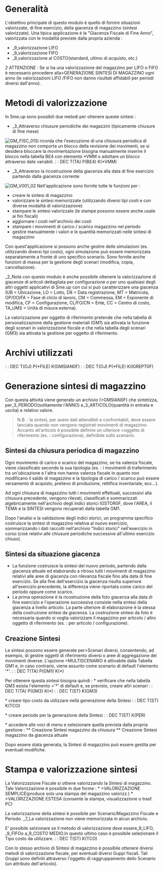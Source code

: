 # Generalità
L'obiettivo principale di questo modulo è quello di fornire situazioni valorizzate, di fine esercizio, della giacenza di magazzino (sintesi valorizzate).
Una tipica applicazione è la "Giacenza Fiscale di Fine Anno", valorizzata con le modalità previste dalla propria azienda : 

- _9_valorizzazione LIFO
- _9_valorizzazione FIFO
- _9_valorizzazione al COSTO(standard, ultimo di acquisto, etc.)


_2_ ATTENZIONE :  Se si ha una  valorizzazione del magazzino  per LIFO o FIFO è necessario  procedere  alla>GENERAZIONE SINTESI  DI MAGAZZINO ogni anno (le valorizzazioni LIFO /FIFO non danno risultati affidabili per periodi diversi dall'anno).

# Metodi di valorizzazione
In Sme.up sono possibili due metodi per ottenere queste sintesi : 

- _3_Attraverso chiusure periodiche dei magazzini (tipicamente chiusure di fine mese)

![GM_FISC_01](https://doc.smeup.com/immagini/GMFISC_INT/GM_FISC_01.png)Si ricorda che l'esecuzione di una chiusura periodica di magazzino non comporta un blocco della revisione dei movimenti, se si desidera bloccare la movimentazione bisogna manualmente inserire il blocco nella tabella B£4 con elemento \*VMM o adottare un blocco attraverso date variabili.
 :  : DEC T(TA) P(B£4) K(\*VMM)


- _3_Attraverso la ricostruzione della giacenza alla data di fine esercizio partendo dalla giacenza corrente

![GM_V001_02](https://doc.smeup.com/immagini/GMFISC_INT/GM_V001_02.png)
Nell'applicazione sono fornite tutte le funzioni per : 

- creare le sintesi di magazzino
- valorizzare le sintesi memorizzate (utilizzando diversi tipi costi e con diverse modalità di valorizzazione)
- stampare le sintesi valorizzate (le stampe possono essere anche usate ai fini fiscali)
- aggiornare i costi nell'archivio dei costi
- stampare i movimenti di carico / scarico magazzino nel periodo
- gestire manualmente i valori e le quantità memorizzati nelle sintesi di magazzino

Con quest'applicazione si possono anche gestire delle simulazioni (es. utilizzando diversi tipi costo), ogni simulazione può essere memorizzata separatamente a fronte di uno specifico scenario.
Sono fornite anche funzioni di massa per la gestione degli scenari (modifica, copia, cancellazione).

_2_Nota con questo modulo è anche possibile ottenere la valorizzazione di giacenze di articoli dettagliata per configurazione o per uno qualsiasi degli altri oggetti applicativi di Sme.up con cui si può caratterizzare una giacenza (UB = Ubicazione, LO = Lotto, D8 = Data registrazione, MT = Matricola, OP/OO/FA = Fase di cliclo di lavoro, CM = Commessa, EM =  Esponente di modifica, CF = Configurazione, CL/FO/CN = Ente, CC = Centro di costo, TA_UMS = Unità di misura esterna).

La valorizzazione per oggetto di riferimento pretende che nella tabella di personalizzazione della gestione materiali (GM1) sia attivata la funzione degli scenari in valorizzazione fiscale e che nella tabella degli scenari (GM3) sia attivata la gestione per oggetto di riferimento.

# Archivi utilizzati
 :  : DEC T(OJ) P(\*FILE) K(GMSIAN0F)
 :  : DEC T(OJ) P(\*FILE) K(IGREPT0F)

# Generazione sintesi di magazzino
Con  questa attività viene generato un archivio (>GMSIAN0F) che sintetizza,  per_3_PERIODO(solitamente l'ANNO) e_3_ARTICOLO(quantità in entrata e uscita) e relativo valore.
>N.B. :  la sintesi, per avere dati attendibili e confrontabili, deve essere  lanciata quando non vengono registrati movimenti di magazzino.
Accanto all'articolo è possibile definire un ulteriore >oggetto di riferimento (es. :  configurazione), definibile sullo scenario.

## Sintesi da chiusura periodica di magazzino
Ogni movimento di carico e scarico del magazzino, se ha valenza fiscale, viene classificato secondo la sua tipologia (es. :  i movimenti di traferimento tra un'ubicazione e l'altra non hanno valenza fiscale in quanto non modificano il saldo di magazzino e la tipologia di carico / scarico può essere versamento di acquisto, prelievo di produzione, rettifica inventariale, ecc...).

Ad ogni chiusura di magazzino tutti i movimenti effettuati, successivi alla chiusura precedente, vengono rilevati, classificati e sommarizzati algebricamente nell'archivio degli indici storici IGSTOR0F, dove  l'AREA, il TEMA e la SINTESI vengono recuperati dalla tabella GM1.

Dopo l'analisi e la validazione degli indici storici, un programma specifico costruisce la sintesi di magazzino relativa al nuovo esercizio, sommarizzando i dati raccolti nell'archivio "Indici storici" nell'esercizio in corso (cioè relativi alle chiusure periodiche successive all'ultimo esercizio chiuso).

## Sintesi da situazione giacenza
 - La funzione costruisce la sintesi del nuovo periodo, partendo dalla giacenza attuale ed elaborando a ritroso tutti i movimenti di magazzino relativi alle aree di giacenza con rilevanza fiscale fino alla data di fine esercizio. Se alla fine dell'esercizio la giacenza risulta superiore all'esercizio precedente, la differenza viene riportata come carico del periodo oppure come scarico.
 - La prima operazione è la ricostruzione della foto giacenza alla data di fine esercizio e l'operazione successiva consiste nella sintesi della giacenza a livello articolo. La parte ulteriore di elaborazione è la stessa della costruzione sintesi da giacenza.
La costruzione sintesi da foto è necessaria quando si voglia valorizzare il magazzino per articolo / altro oggetto di riferimento (es. :  per articolo / configurazione).

## Creazione Sintesi
Le sintesi possono essere generate per>Scenari diversi, consentendo, ad esempio, di gestire oggetti di riferimento diversi o aree di aggregazione dei movimenti diverse.
L'opzione >MULTISCENARIO è attivabile dalla Tabella GM1 e, in caso contrario, viene assunto come scenario di default l'elemento '\*'.
 :  : DEC T(TA) P(GM1) K(\*)

Per ottenere questa sintesi bisogna quindi : 
 \* verificare  che nella tabella GM3 esista l'elemento >'\*' di default e, se previsto, creare altri scenari
 :  : DEC T(TA) P(GM3) K(\*)
 :  : DEC T(ST) K(GM3)

 \* creare tipo costo da utilizzare nella generazione della Sintesi
 :  : DEC T(ST) K(TCO)

 \* creare periodo per la generazione della Sintesi
 :  : DEC T(ST) K(PER)

 \* accedere alle voci di menu e selezionare quella prevista dalla propria gestione : 
 \*\* Creazione Sintesi magazzino da chiusura
 \*\* Creazione Sintesi magazzino da giacenza attuale

Dopo essere stata generata, la Sintesi di magazzino può essere gestita per eventuali modifiche.

# Stampa e valorizzazione sintesi
 La Valorizzazione Fiscale si ottiene valorizzando la Sintesi di magazzino.
 Tale Valorizzazione è possibile in due forme : 
 \* >VALORIZZAZIONE SEMPLICE(produce solo una stampa del magazzino valorizz.)
 \* >VALORIZZAZIONE ESTESA  (consente la stampa, visualizzazione o trasf. PC)

La valorizzazione della sintesi è possibile per Scenario/Magazzino Fiscale  e Periodo. _7_La valorizzazione non viene memorizzata in alcun archivio.

E' possibile selzionare se il metodo di valorizzazione deve essere_9_LIFO, _9_FIFOo a_9_COSTO MEDIO.In questo ultimo caso è possibile selezionare il Tipo costo da utilizzare.
 :  : DEC T(ST) K(TCO)

Con lo stesso archivio di Sintesi di magazzino è possibile ottenere diversi  metodi di valorizzazione fiscale, per eventuali diversi Guppi fiscali. Tali Gruppi sono definiti attraverso  l'oggetto di raggruppamento dello Scenario (un attributo dell'articolo).
